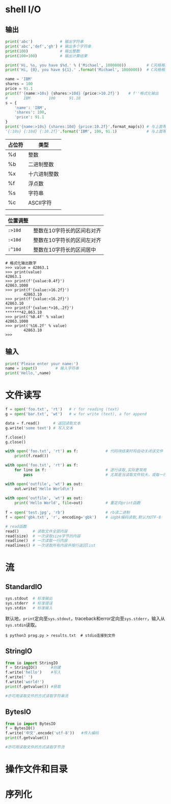 # shell I/O

## 输出

```python
print('abc')	        # 输出字符串
print('abc','def','gh')	# 输出多个字符串
print(100)	            # 输出整数
print(100+100)	        # 输出计算结果

print('Hi, %s, you have $%d.' % ('Michael', 1000000))	      # C风格格式化输出
print('Hi, {0}, you have ${1}.' .format('Michael', 1000000))  # C风格格式化输出

name = 'IBM'
shares = 100
price = 91.1
print(f'{name:>10s} {shares:>10d} {price:>10.2f}')    # f''格式化输出
#       IBM        100      91.10
s = {
    'name': 'IBM',
    'shares': 100,
    'price': 91.1
}
print('{name:>10s} {shares:10d} {price:10.2f}'.format_map(s)) # 与上面等价
'{:10s} {:10d} {:10.2f}'.format('IBM', 100, 91.1)             # 与上面等价
```

| 占位符 | 类型         |
| ------ | ------------ |
| %d     | 整数         |
| %b     | 二进制整数   |
| %x     | 十六进制整数 |
| %f     | 浮点数       |
| %s     | 字符串       |
| %c     | ASCII字符    |
|        |              |

| 位置调整 |                            |
| -------- | -------------------------- |
| `:>10d`  | 整数在10字符长的区间右对齐 |
| `:<10d`  | 整数在10字符长的区间左对齐 |
| `:^10d`  | 整数在10字符长的区间居中   |

```shell
# 格式化输出数字
>>> value = 42863.1
>>> print(value)
42863.1
>>> print(f'{value:0.4f}')
42863.1000
>>> print(f'{value:>16.2f}')
        42863.10
>>> print(f'{value:<16.2f}')
42863.10
>>> print(f'{value:*>16,.2f}')
*******42,863.10
>>> print('%0.4f' % value)
42863.1000
>>> print('%16.2f' % value)
        42863.10
>>>
```







## 输入

```python
print('Please enter your name:')
name = input()	      # 输入字符串
print('Hello,',name)

```





# 文件读写

```python
f = open('foo.txt', 'rt')	# r for reading (text)
g = open('bar.txt', 'wt')	# w for write (text), a for append

data = f.read()		 # 返回读取文本
g.write('some text') # 写入文本

f.close()
g.close()

with open('foo.txt', 'rt') as f:	        # 代码块结束时将自动关闭该文件
    print(f.read())

with open('foo.txt', 'rt') as f:
    for line in f:                          # 逐行读取,实际更常用
        pass                                # 尤其是当读取文件较大，或每一行都需要单独处理时

with open('outfile', 'wt') as out:
    out.write('Hello World\n')    
    
with open('outfile', 'wt') as out:
    print('Hello World', file=out)          # 重定向print函数
    
f = open('test.jpg', 'rb')	                # rb读二进制
f = open('gbk.txt', 'r', encoding='gbk')	# 以gbk编码读取,默认为UTF-8
```

```python
# read函数
read()		# 读取文件全部内容
read(size)	# 一次读取size字节的内容
readline()	# 一次读取一行内容
readlines()	# 一次读取所有内容并按行返回list
```





# 流

## StandardIO

```python
sys.stdout  # 标准输出
sys.stderr  # 标准错误
sys.stdin   # 标准输入
```

默认地，`print`定向至`sys.stdout`，traceback和error定向至`sys.stderr`，输入从`sys.stdin`读取。

```shell
$ python3 prog.py > results.txt  # stdio连接到文件
```



## StringIO

```python
from io import StringIO
f = StringIO()		#创建
f.write('hello')	#写入
f.write(' ')
f.write('world!')
print(f.getvalue())	#获取

#亦可用读取文件的方式读取字符串流
```



## BytesIO

```python
from io import BytesIO
f = BytesIO()
f.write('中文'.encode('utf-8'))	#传入编码
print(f.getvalue())

#亦可用读取文件的方式读取字节流
```





# 操作文件和目录





# 序列化



